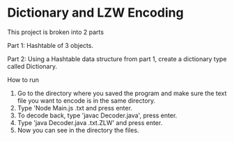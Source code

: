 # Dictionary and LZW Encoding
This project is broken into 2 parts 

Part 1: Hashtable of 3 objects.

Part 2: Using a Hashtable data structure from part 1, create a dictionary type called Dictionary. 

How to run
1) Go to the directory where you saved the program and make sure the text file you want to encode is in the same directory.
2) Type 'Node Main.js <name of the file>.txt and press enter.
3) To decode back, type 'javac Decoder.java', press enter.
4) Type 'java Decoder.java <name of the file>.txt.ZLW' and press enter.
5) Now you can see in the directory the files.


